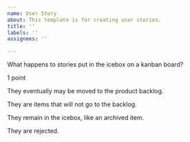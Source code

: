 ```yaml
---
name: User Story
about: This template is for creating user stories.
title: ''
labels: ''
assignees: ''

---
```


What happens to stories put in the icebox on a kanban board?

1 point

They eventually may be moved to the product backlog.


They are items that will not go to the backlog.


They remain in the icebox, like an archived item.


They are rejected.
